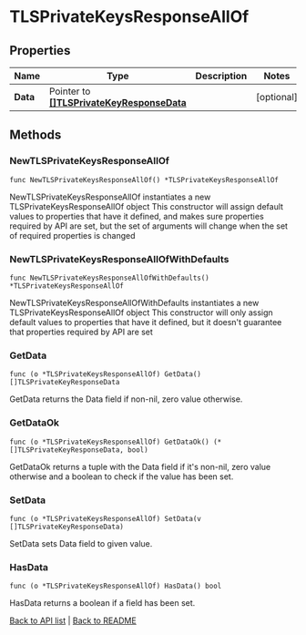 # TLSPrivateKeysResponseAllOf

## Properties

Name | Type | Description | Notes
------------ | ------------- | ------------- | -------------
**Data** | Pointer to [**[]TLSPrivateKeyResponseData**](TlsPrivateKeyResponseData.md) |  | [optional] 

## Methods

### NewTLSPrivateKeysResponseAllOf

`func NewTLSPrivateKeysResponseAllOf() *TLSPrivateKeysResponseAllOf`

NewTLSPrivateKeysResponseAllOf instantiates a new TLSPrivateKeysResponseAllOf object
This constructor will assign default values to properties that have it defined,
and makes sure properties required by API are set, but the set of arguments
will change when the set of required properties is changed

### NewTLSPrivateKeysResponseAllOfWithDefaults

`func NewTLSPrivateKeysResponseAllOfWithDefaults() *TLSPrivateKeysResponseAllOf`

NewTLSPrivateKeysResponseAllOfWithDefaults instantiates a new TLSPrivateKeysResponseAllOf object
This constructor will only assign default values to properties that have it defined,
but it doesn't guarantee that properties required by API are set

### GetData

`func (o *TLSPrivateKeysResponseAllOf) GetData() []TLSPrivateKeyResponseData`

GetData returns the Data field if non-nil, zero value otherwise.

### GetDataOk

`func (o *TLSPrivateKeysResponseAllOf) GetDataOk() (*[]TLSPrivateKeyResponseData, bool)`

GetDataOk returns a tuple with the Data field if it's non-nil, zero value otherwise
and a boolean to check if the value has been set.

### SetData

`func (o *TLSPrivateKeysResponseAllOf) SetData(v []TLSPrivateKeyResponseData)`

SetData sets Data field to given value.

### HasData

`func (o *TLSPrivateKeysResponseAllOf) HasData() bool`

HasData returns a boolean if a field has been set.


[Back to API list](../README.md#documentation-for-api-endpoints) | [Back to README](../README.md)
